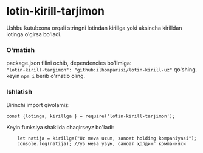 
# lotin-kirill-tarjimon

Ushbu kutubxona orqali stringni lotindan kirillga yoki aksincha kirilldan lotinga o'girsa bo'ladi.  

### O'rnatish 
package.json filini ochib, dependencies bo'limiga: \
```"lotin-kirill-tarjimon": "github:ilhomparisi/lotin-kirill-uz"``` 
qo'shing.  
keyin ```npm i``` berib o'rnatib oling. 

### Ishlatish
Birinchi import qivolamiz:

```const {lotinga, kirillga } = require('lotin-kirill-tarjimon');```

Keyin funksiya shaklida chaqirseyz bo'ladi:
``` 
    let natija = kirillga("Uz meva uzum, sanoat holding kompaniyasi");
    console.log(natija); //уз мева узум, саноат ҳолдинг компанияси
```
